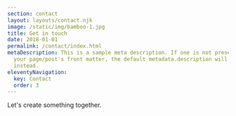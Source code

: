 ```yaml
---
section: contact
layout: layouts/contact.njk
image: /static/img/bamboo-1.jpg
title: Get in touch
date: 2018-01-01
permalink: /contact/index.html
metaDescription: This is a sample meta description. If one is not present in
  your page/post's front matter, the default metadata.description will be used
  instead.
eleventyNavigation:
  key: Contact
  order: 3
---
```

Let's create something together.